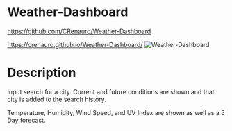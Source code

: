 # Weather-Dashboard

https://github.com/CRenauro/Weather-Dashboard

https://crenauro.github.io/Weather-Dashboard/
![Weather-Dashboard](https://user-images.githubusercontent.com/71401585/110851230-c2c34780-827e-11eb-914e-213e27595deb.png)




# Description

Input search for a city. Current and future conditions are shown and that city is added to the search history.

Temperature, Humidity, Wind Speed, and UV Index are shown as well as a 5 Day forecast.

